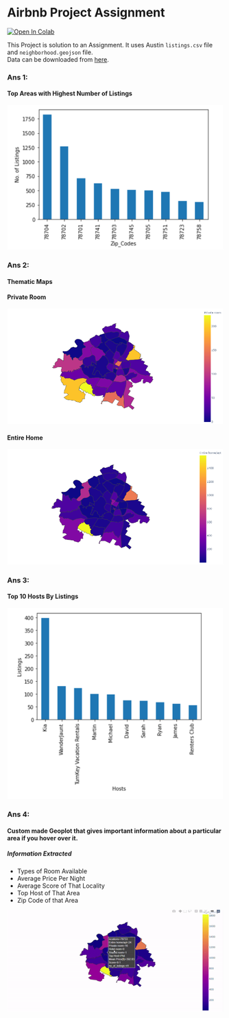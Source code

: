 # Airbnb Project Assignment

[![Open In Colab](https://colab.research.google.com/assets/colab-badge.svg)](https://colab.research.google.com/drive/1-5n7iSvA1cKCOb56B0FNkzdCEFgJvDQg?usp=sharing)

This Project is solution to an Assignment. It uses Austin `listings.csv` file and `neighborhood.geojson` file.
<br> 
Data can be downloaded from [here](http://insideairbnb.com/get-the-data.html).

### Ans 1:

#### Top Areas with Highest Number of Listings
![Listings](https://github.com/RheagalFire/Assignment/blob/master/Images/Listings.PNG)

### Ans 2:

#### Thematic Maps

#### Private Room
![map](https://github.com/RheagalFire/Assignment/blob/master/Images/SIngle%20Room.png)
#### Entire Home
![map2](https://github.com/RheagalFire/Assignment/blob/master/Images/Entire-Home.png)


### Ans 3:

#### Top 10 Hosts By Listings
![Hosts](https://github.com/RheagalFire/Assignment/blob/master/Images/Hosts.PNG)


### Ans 4:

#### Custom made Geoplot that gives important information about a particular area if you hover over it.
##### Information Extracted
- Types of Room Available
- Average Price Per Night
- Average Score of That Locality
- Top Host of That Area
- Zip Code of that Area

![map_3](https://github.com/RheagalFire/Assignment/blob/master/Images/geo-plot-2.gif)
